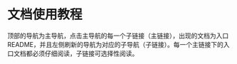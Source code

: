 # 文档使用教程
顶部的导航为主导航，点击主导航的每一个子链接（主链接），出现的文档为入口README，并且左侧刷新的导航为对应的子导航（子链接）。每一个主链接下的入口文档都必须仔细阅读，子链接可选择性阅读。